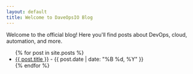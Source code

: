 ```yaml
---
layout: default
title: Welcome to DaveOpsIO Blog
---
```


Welcome to the official blog! Here you'll find posts about DevOps, cloud, automation, and more.

<ul>
  {% for post in site.posts %}
    <li>
      <a href="{{ post.url }}">{{ post.title }}</a> - {{ post.date | date: "%B %d, %Y" }}
    </li>
  {% endfor %}
</ul>
